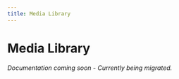 ```yaml
---
title: Media Library
---
```


# Media Library

*Documentation coming soon - Currently being migrated.*
